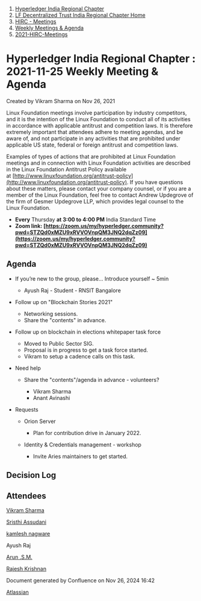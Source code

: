 1. [Hyperledger India Regional Chapter](index.html)
2. [LF Decentralized Trust India Regional Chapter Home](LF-Decentralized-Trust-India-Regional-Chapter-Home_19169282.html)
3. [HIRC - Meetings](HIRC---Meetings_19169350.html)
4. [Weekly Meetings &amp; Agenda](19169352.html)
5. [2021-HIRC-Meetings](2021-HIRC-Meetings_19169457.html)

# Hyperledger India Regional Chapter : 2021-11-25 Weekly Meeting &amp; Agenda

Created by Vikram Sharma on Nov 26, 2021

Linux Foundation meetings involve participation by industry competitors, and it is the intention of the Linux Foundation to conduct all of its activities in accordance with applicable antitrust and competition laws. It is therefore extremely important that attendees adhere to meeting agendas, and be aware of, and not participate in any activities that are prohibited under applicable US state, federal or foreign antitrust and competition laws.

Examples of types of actions that are prohibited at Linux Foundation meetings and in connection with Linux Foundation activities are described in the Linux Foundation Antitrust Policy available at [http://www.linuxfoundation.org/antitrust-policy](http://www.linuxfoundation.org/antitrust-policy). If you have questions about these matters, please contact your company counsel, or if you are a member of the Linux Foundation, feel free to contact Andrew Updegrove of the firm of Gesmer Updegrove LLP, which provides legal counsel to the Linux Foundation.

- **Every** Thursday **at 3:00 to 4:00 PM** India Standard Time
- **Zoom link: [https://zoom.us/my/hyperledger.community?pwd=STZQd0xMZU9xRVVOVnpQM3JNQ2dqZz09](https://zoom.us/my/hyperledger.community?pwd=STZQd0xMZU9xRVVOVnpQM3JNQ2dqZz09)**

## Agenda

- If you’re new to the group, please… Introduce yourself ~ 5min
  
  - Ayush Raj - Student - RNSIT Bangalore
- Follow up on "Blockchain Stories 2021"
  
  - Networking sessions.
  - Share the "contents" in advance.
- Follow up on blockchain in elections whitepaper task force
  
  - Moved to Public Sector SIG.
  - Proposal is in progress to get a task force started.
  - Vikram to setup a cadence calls on this task.
- Need help
  
  - Share the "contents"/agenda in advance - volunteers?
    
    - Vikram Sharma
    - Anant Avinashi
- Requests
  
  - Orion Server
    
    - Plan for contribution drive in January 2022.
  - Identity &amp; Credentials management - workshop
    
    - Invite Aries maintainers to get started.

## Decision Log

## Attendees

[Vikram Sharma](https://lf-hyperledger.atlassian.net/wiki/people/712020:af0c3f29-e190-4dc2-9098-9266b1dc0dab?ref=confluence)

[Sristhi Assudani](https://lf-hyperledger.atlassian.net/wiki/people/712020:8bdfae7b-d234-449a-a95c-027324e5a3c0?ref=confluence)

[kamlesh nagware](https://lf-hyperledger.atlassian.net/wiki/people/557058:8e1fc425-f938-4b39-ad13-9cd8b0ddde52?ref=confluence)

Ayush Raj

[Arun .S.M.](https://lf-hyperledger.atlassian.net/wiki/people/621a0e5097d313006ba7386a?ref=confluence)

[Rajesh Krishnan](https://lf-hyperledger.atlassian.net/wiki/people/712020:edfbbf83-28be-4c2e-8863-7b0570fb781e?ref=confluence)

Document generated by Confluence on Nov 26, 2024 16:42

[Atlassian](http://www.atlassian.com/)
